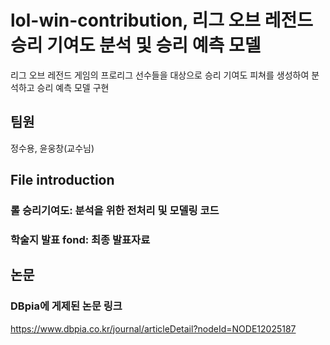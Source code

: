 # lol-win-contribution, 리그 오브 레전드 승리 기여도 분석 및 승리 예측 모델
리그 오브 레전드 게임의 프로리그 선수들을 대상으로 승리 기여도 피쳐를 생성하여 분석하고 승리 예측 모델 구현

## 팀원
정수용, 윤웅창(교수님)


## File introduction
### 롤 승리기여도: 분석을 위한 전처리 및 모델링 코드
### 학술지 발표 fond: 최종 발표자료 


## 논문
### DBpia에 게제된 논문 링크
https://www.dbpia.co.kr/journal/articleDetail?nodeId=NODE12025187


